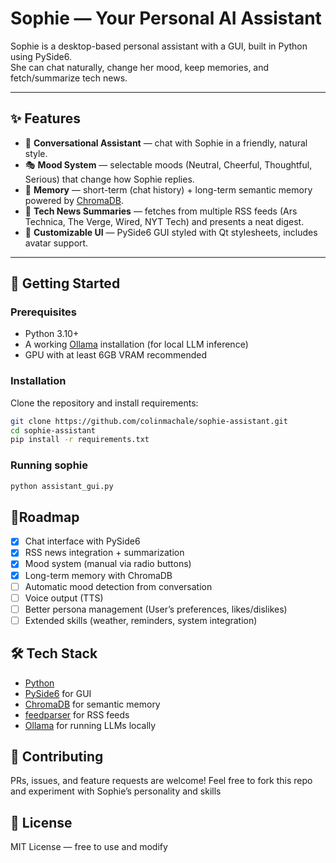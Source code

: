 # Sophie — Your Personal AI Assistant

Sophie is a desktop-based personal assistant with a GUI, built in Python using PySide6.  
She can chat naturally, change her mood, keep memories, and fetch/summarize tech news.

---

## ✨ Features
- 💬 **Conversational Assistant** — chat with Sophie in a friendly, natural style.
- 🎭 **Mood System** — selectable moods (Neutral, Cheerful, Thoughtful, Serious) that change how Sophie replies.
- 🧠 **Memory** — short-term (chat history) + long-term semantic memory powered by [ChromaDB](https://www.trychroma.com/).
- 📰 **Tech News Summaries** — fetches from multiple RSS feeds (Ars Technica, The Verge, Wired, NYT Tech) and presents a neat digest.
- 🎨 **Customizable UI** — PySide6 GUI styled with Qt stylesheets, includes avatar support.

---

## 🚀 Getting Started

### Prerequisites
- Python 3.10+  
- A working [Ollama](https://ollama.ai) installation (for local LLM inference)  
- GPU with at least 6GB VRAM recommended  

### Installation
Clone the repository and install requirements:
```bash
git clone https://github.com/colinmachale/sophie-assistant.git
cd sophie-assistant
pip install -r requirements.txt

```
### Running sophie
``` bash
python assistant_gui.py
```
## 📌Roadmap

- [x] Chat interface with PySide6  
- [x] RSS news integration + summarization  
- [x] Mood system (manual via radio buttons)  
- [x] Long-term memory with ChromaDB  
- [ ] Automatic mood detection from conversation  
- [ ] Voice output (TTS)  
- [ ] Better persona management (User’s preferences, likes/dislikes)  
- [ ] Extended skills (weather, reminders, system integration)

## 🛠 Tech Stack
- [Python](https://www.python.org/)  
- [PySide6](https://wiki.qt.io/Qt_for_Python) for GUI  
- [ChromaDB](https://www.trychroma.com/) for semantic memory  
- [feedparser](https://pypi.org/project/feedparser/) for RSS feeds  
- [Ollama](https://ollama.ai) for running LLMs locally  


## 🤝 Contributing

PRs, issues, and feature requests are welcome!
Feel free to fork this repo and experiment with Sophie’s personality and skills

## 📜 License

MIT License — free to use and modify
